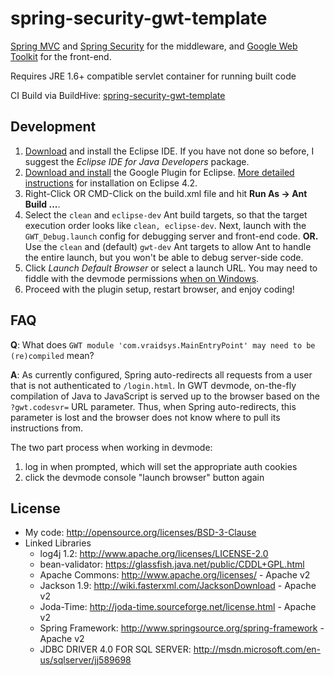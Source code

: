 spring-security-gwt-template
============================

[Spring MVC](http://www.springsource.org/spring-framework)
and
[Spring Security](http://www.springsource.org/spring-security)
for the middleware, and
[Google Web Toolkit](http://code.google.com/p/google-web-toolkit/)
for the front-end.

Requires JRE 1.6+ compatible servlet container for running built code

CI Build via BuildHive:
[spring-security-gwt-template](https://buildhive.cloudbees.com/job/jzerbe/job/spring-security-gwt-template/)


Development
-------------
1. [Download](http://www.eclipse.org/downloads/) and install the Eclipse IDE.
If you have not done so before, I suggest the
_Eclipse IDE for Java Developers_ package.
2. [Download and install](https://developers.google.com/eclipse/docs/download)
the Google Plugin for Eclipse.
[More detailed instructions](https://developers.google.com/eclipse/docs/install-eclipse-4.2)
for installation on Eclipse 4.2.
3. Right-Click OR CMD-Click on the build.xml file and hit
__Run As -> Ant Build ...__.
4. Select the `clean` and `eclipse-dev` Ant build targets, so that the
target execution order looks like `clean, eclipse-dev`.
Next, launch with the `GWT_Debug.launch` config for debugging server and
front-end code. __OR.__ Use the `clean` and (default) `gwt-dev` Ant targets to
allow Ant to handle the entire launch, but you won't be able to debug
server-side code.
5. Click _Launch Default Browser_ or select a launch URL.
You may need to fiddle with the devmode permissions
[when on Windows](http://vraidsys.com/2012/10/gwt-devmode-on-windows-requires-localhost-permissions/).
6. Proceed with the plugin setup, restart browser, and enjoy coding!


FAQ
-------------
__Q__: What does
`GWT module 'com.vraidsys.MainEntryPoint' may need to be (re)compiled`
mean?

__A__: As currently configured, Spring auto-redirects all requests from a user that is not
authenticated to `/login.html`. In GWT devmode, on-the-fly compilation of Java to JavaScript
is served up to the browser based on the `?gwt.codesvr=` URL parameter. Thus,
when Spring auto-redirects, this parameter is lost and the browser does not know where to pull
its instructions from.

The two part process when working in devmode:

1. log in when prompted, which will set the appropriate auth cookies
2. click the devmode console "launch browser" button again


License
-------------
- My code: http://opensource.org/licenses/BSD-3-Clause
- Linked Libraries
    - log4j 1.2: http://www.apache.org/licenses/LICENSE-2.0
    - bean-validator: https://glassfish.java.net/public/CDDL+GPL.html
    - Apache Commons: http://www.apache.org/licenses/ - Apache v2
    - Jackson 1.9: http://wiki.fasterxml.com/JacksonDownload - Apache v2
    - Joda-Time: http://joda-time.sourceforge.net/license.html - Apache v2
    - Spring Framework: http://www.springsource.org/spring-framework - Apache v2
    - JDBC DRIVER 4.0 FOR SQL SERVER: http://msdn.microsoft.com/en-us/sqlserver/jj589698
